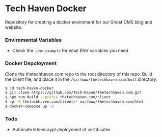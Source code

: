 # Tech Haven Docker

Repository for creating a docker enviroment for our Ghost CMS blog and website.

### Enviromental Variables

- Check the `.env.example` for what ENV variables you need

### Docker Depoloyment

Clone the thetechhaven.com repo to the root directory of this repo. Build the client file, and place it in the `/var/www/thetechhaven.com/hmtl` directory.

```sh
$ cd tech-haven-docker
$ git clone https://github.com/Tech-Haven/thetechhaven.com.git
$ npm run build --prefix thetechhaven.com/client
$ cp -R thetechhaven.com/client/* var/www/thetechhaven.com/html
$ docker-compose up -d
```

### Todo

- Automate letsencrypt deployment of certificates
